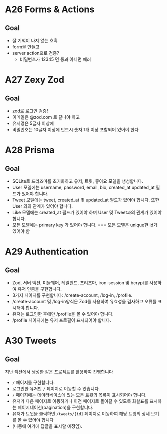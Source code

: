# A26 Forms & Actions

## Goal

- 잘 기억이 나지 않는 흐흑
- form을 만들고
- server action으로 검증?
  - 비밀번호가 12345 면 통과 아니면 에러

# A27 Zexy Zod

## Goal

- zod로 로그인 검증!
- 이메일은 @zod.com 로 끝나야 하고
- 유저명은 5글자 이상에
- 비밀번호는 10글자 이상에 반드시 숫자 1개 이상 포함되어 있어야 한다

# A28 Prisma

## Goal

- SQLite로 프리즈마를 초기화하고 유저, 트윗, 좋아요 모델을 생성합니다.
- User 모델에는 username, password, email, bio, created_at updated_at 필드가 있어야 합니다.
- Tweet 모델에는 tweet, created_at 및 updated_at 필드가 있어야 합니다. 또한 User 와의 관계가 있어야 합니다.
- Like 모델에는 created_at 필드가 있어야 하며 User 및 Tweet과의 관계가 있어야 합니다.
- 모든 모델에는 primary key 가 있어야 합니다. === 모든 모델은 unique한 id가 있어야 함

# A29 Authentication

## Goal

- Zod, 서버 액션, 미들웨어, 테일윈드, 프리즈마, iron-session 및 bcrypt를 사용하여 유저 인증을 구현합니다.
- 3가지 페이지를 구현합니다: /create-account, /log-in, /profile.
- /create-account 및 /log-in양식은 Zod를 사용하여 유효성을 검사하고 오류를 표시해야 합니다.
- 유저는 로그인한 후에만 /profile을 볼 수 있어야 합니다.
- /profile 페이지에는 유저 프로필이 표시되어야 합니다.

# A30 Tweets

## Goal

지난 섹션에서 생성한 같은 프로젝트를 활용하여 진행합니다

- `/` 페이지를 구현합니다.
- 로그인한 유저만 `/` 페이지로 이동할 수 있습니다.
- `/` 페이지에는 데이터베이스에 있는 모든 트윗의 목록이 표시되어야 합니다.
- 유저가 다음 페이지로 이동하거나 이전 페이지로 돌아갈 수 있도록 화살표를 표시하는 페이지네이션(pagination)을 구현합니다.
- 유저가 트윗을 클릭하면 `/tweets/[id]` 페이지로 이동하여 해당 트윗의 상세 보기를 볼 수 있어야 합니다
- (나중에 여기에 답글을 표시할 예정임).
